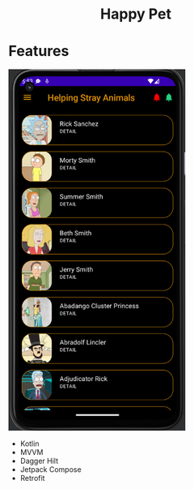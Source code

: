 <p align="center">
  <h1 align="center">Happy Pet</h1>
</p> 




# Features
 <img src="./images/page_home.png" width="350" title="hover text">

- Kotlin
- MVVM
- Dagger Hilt
- Jetpack Compose
- Retrofit